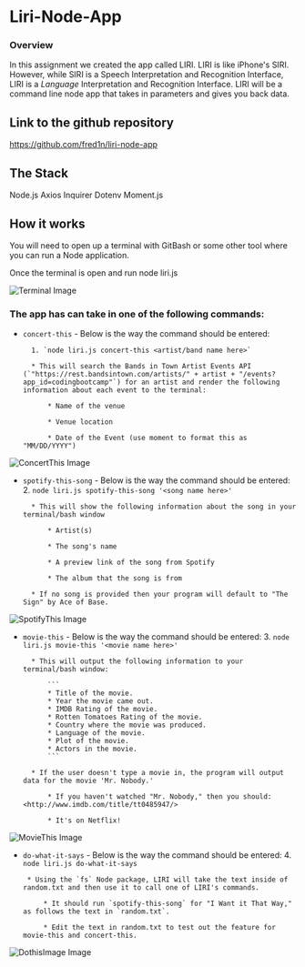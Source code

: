 
# Liri-Node-App

### Overview

In this assignment we created the app called LIRI. LIRI is like iPhone's SIRI. However, while SIRI is a Speech Interpretation and Recognition Interface, LIRI is a _Language_ Interpretation and Recognition Interface. LIRI will be a command line node app that takes in parameters and gives you back data.

## Link to the github repository
https://github.com/fred1n/liri-node-app

## The Stack
Node.js
Axios
Inquirer
Dotenv
Moment.js

## How it works
You will need to open up a terminal with GitBash or some other tool where you can run a Node application.

Once the terminal is open and run node liri.js

![Terminal Image](https://github.com/fred1n/liri-node-app/tree/master/images/terminal1.png)

 ### The app has can take in one of the following commands:

* `concert-this` - Below is the way the command should be entered:

        1. `node liri.js concert-this <artist/band name here>`

        * This will search the Bands in Town Artist Events API (`"https://rest.bandsintown.com/artists/" + artist + "/events?app_id=codingbootcamp"`) for an artist and render the following information about each event to the terminal:

            * Name of the venue

            * Venue location

            * Date of the Event (use moment to format this as "MM/DD/YYYY")

![ConcertThis Image](https://github.com/fred1n/liri-node-app/tree/master/images/concertthis.png)

* `spotify-this-song` - Below is the way the command should be entered:
        2. `node liri.js spotify-this-song '<song name here>'`

        * This will show the following information about the song in your terminal/bash window

            * Artist(s)

            * The song's name

            * A preview link of the song from Spotify

            * The album that the song is from

        * If no song is provided then your program will default to "The Sign" by Ace of Base.

![SpotifyThis Image](https://github.com/fred1n/liri-node-app/tree/master/images/spotifythis.png)

* `movie-this` - Below is the way the command should be entered:
        3. `node liri.js movie-this '<movie name here>'`

        * This will output the following information to your terminal/bash window:

            ```
            * Title of the movie.
            * Year the movie came out.
            * IMDB Rating of the movie.
            * Rotten Tomatoes Rating of the movie.
            * Country where the movie was produced.
            * Language of the movie.
            * Plot of the movie.
            * Actors in the movie.
            ```

        * If the user doesn't type a movie in, the program will output data for the movie 'Mr. Nobody.'

            * If you haven't watched "Mr. Nobody," then you should: <http://www.imdb.com/title/tt0485947/>

            * It's on Netflix!
![MovieThis Image](https://github.com/fred1n/liri-node-app/tree/master/images/moviethis.png)

 * `do-what-it-says` - Below is the way the command should be entered:
        4. `node liri.js do-what-it-says`

        * Using the `fs` Node package, LIRI will take the text inside of random.txt and then use it to call one of LIRI's commands.

            * It should run `spotify-this-song` for "I Want it That Way," as follows the text in `random.txt`.

            * Edit the text in random.txt to test out the feature for movie-this and concert-this.

![DothisImage Image](https://github.com/fred1n/liri-node-app/tree/master/images/dothisthing.png)


